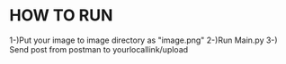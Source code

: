 # HOW TO RUN

1-)Put your image to image directory as "image.png"
2-)Run Main.py
3-) Send post from postman to   yourlocallink/upload
